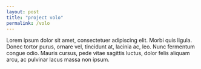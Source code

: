 ```yaml
---
layout: post
title: "project volo"
permalink: /volo
---
```


Lorem ipsum dolor sit amet, consectetuer adipiscing elit. Morbi quis ligula. Donec tortor purus, ornare vel, tincidunt at, lacinia ac, leo. Nunc fermentum congue odio. Mauris cursus, pede vitae sagittis luctus, dolor felis aliquam arcu, ac pulvinar lacus massa non ipsum.
